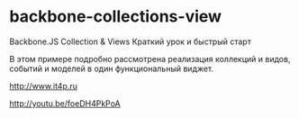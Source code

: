 backbone-collections-view
=========================

Backbone.JS Collection &amp; Views Краткий урок и быстрый старт

В этом примере подробно рассмотрена реализация коллекций и видов, событий и моделей в один функциональный виджет. 

http://www.it4p.ru

http://youtu.be/foeDH4PkPoA
